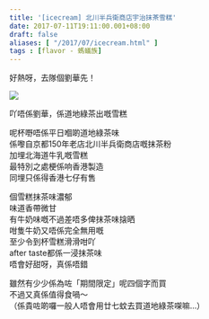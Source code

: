 ```yaml
---
title: '[icecream] 北川半兵衛商店宇治抹茶雪糕'
date: 2017-07-11T19:11:00.001+08:00
draft: false
aliases: [ "/2017/07/icecream.html" ]
tags : [flavor - 螞蟻族]
---
```


好熱呀，去隊個劉華先！  

[![](https://c1.staticflickr.com/5/4259/35814768606_94447014c4_z.jpg)](https://c1.staticflickr.com/5/4259/35814768606_94447014c4_z.jpg)

吖唔係劉華，係道地綠茶出嘅雪糕  
  
呢杯嘢唔係平日嗰啲道地綠茶味  
係嚟自京都150年老店北川半兵衛商店嘅抹茶粉  
加埋北海道牛乳嘅雪糕  
最特別之處梗係响香港製造  
同埋只係得香港七仔有售  
  
個雪糕抹茶味濃郁  
味道香帶微甘  
有牛奶味嘅不過差唔多俾抹茶味搇晒  
咁隻牛奶又唔係完全無用嘅  
至少令到杯雪糕滑滑咁吖  
after taste都係一浸抹茶味  
唔會好甜呀，真係唔錯  
  
雖然有少少係為咗「期間限定」呢四個字而買  
不過又真係值得食喎～  
（係貴咗啲囉一般人唔會用廿七蚊去買道地綠茶㗎嘛...）